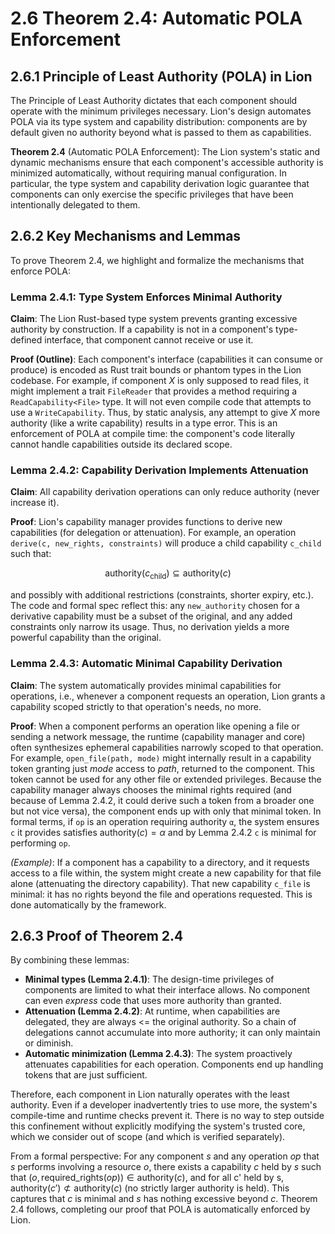 # 2.6 Theorem 2.4: Automatic POLA Enforcement

## 2.6.1 Principle of Least Authority (POLA) in Lion

The Principle of Least Authority dictates that each component should operate
with the minimum privileges necessary. Lion's design automates POLA via its type
system and capability distribution: components are by default given no authority
beyond what is passed to them as capabilities.

**Theorem 2.4** (Automatic POLA Enforcement): The Lion system's static and
dynamic mechanisms ensure that each component's accessible authority is
minimized automatically, without requiring manual configuration. In particular,
the type system and capability derivation logic guarantee that components can
only exercise the specific privileges that have been intentionally delegated to
them.

## 2.6.2 Key Mechanisms and Lemmas

To prove Theorem 2.4, we highlight and formalize the mechanisms that enforce
POLA:

### Lemma 2.4.1: Type System Enforces Minimal Authority

**Claim**: The Lion Rust-based type system prevents granting excessive authority
by construction. If a capability is not in a component's type-defined interface,
that component cannot receive or use it.

**Proof (Outline)**: Each component's interface (capabilities it can consume or
produce) is encoded as Rust trait bounds or phantom types in the Lion codebase.
For example, if component _X_ is only supposed to read files, it might implement
a trait `FileReader` that provides a method requiring a `ReadCapability<File>`
type. It will not even compile code that attempts to use a `WriteCapability`.
Thus, by static analysis, any attempt to give _X_ more authority (like a write
capability) results in a type error. This is an enforcement of POLA at compile
time: the component's code literally cannot handle capabilities outside its
declared scope.

### Lemma 2.4.2: Capability Derivation Implements Attenuation

**Claim**: All capability derivation operations can only reduce authority (never
increase it).

**Proof**: Lion's capability manager provides functions to derive new
capabilities (for delegation or attenuation). For example, an operation
`derive(c, new_rights, constraints)` will produce a child capability `c_child`
such that:

$$\text{authority}(c_{\text{child}}) \subseteq \text{authority}(c)$$

and possibly with additional restrictions (constraints, shorter expiry, etc.).
The code and formal spec reflect this: any `new_authority` chosen for a
derivative capability must be a subset of the original, and any added
constraints only narrow its usage. Thus, no derivation yields a more powerful
capability than the original.

### Lemma 2.4.3: Automatic Minimal Capability Derivation

**Claim**: The system automatically provides minimal capabilities for
operations, i.e., whenever a component requests an operation, Lion grants a
capability scoped strictly to that operation's needs, no more.

**Proof**: When a component performs an operation like opening a file or sending
a network message, the runtime (capability manager and core) often synthesizes
ephemeral capabilities narrowly scoped to that operation. For example,
`open_file(path, mode)` might internally result in a capability token granting
just _mode_ access to _path_, returned to the component. This token cannot be
used for any other file or extended privileges. Because the capability manager
always chooses the minimal rights required (and because of Lemma 2.4.2, it could
derive such a token from a broader one but not vice versa), the component ends
up with only that minimal token. In formal terms, if `op` is an operation
requiring authority `α`, the system ensures `c` it provides satisfies
$\text{authority}(c) = \alpha$ and by Lemma 2.4.2 `c` is minimal for performing
`op`.

_(Example)_: If a component has a capability to a directory, and it requests
access to a file within, the system might create a new capability for that file
alone (attenuating the directory capability). That new capability `c_file` is
minimal: it has no rights beyond the file and operations requested. This is done
automatically by the framework.

## 2.6.3 Proof of Theorem 2.4

By combining these lemmas:

- **Minimal types (Lemma 2.4.1)**: The design-time privileges of components are
  limited to what their interface allows. No component can even _express_ code
  that uses more authority than granted.
- **Attenuation (Lemma 2.4.2)**: At runtime, when capabilities are delegated,
  they are always <= the original authority. So a chain of delegations cannot
  accumulate into more authority; it can only maintain or diminish.
- **Automatic minimization (Lemma 2.4.3)**: The system proactively attenuates
  capabilities for each operation. Components end up handling tokens that are
  just sufficient.

Therefore, each component in Lion naturally operates with the least authority.
Even if a developer inadvertently tries to use more, the system's compile-time
and runtime checks prevent it. There is no way to step outside this confinement
without explicitly modifying the system's trusted core, which we consider out of
scope (and which is verified separately).

From a formal perspective: For any component _s_ and any operation _op_ that _s_
performs involving a resource _o_, there exists a capability _c_ held by _s_
such that $(o, \text{required\_rights}(op)) \in \text{authority}(c)$, and for
all c' held by s, $\text{authority}(c') \not\subset \text{authority}(c)$ (no
strictly larger authority is held). This captures that _c_ is minimal and _s_
has nothing excessive beyond _c_. Theorem 2.4 follows, completing our proof that
POLA is automatically enforced by Lion.
